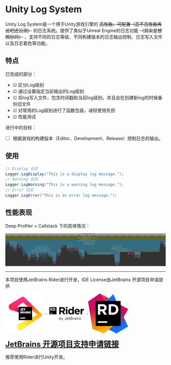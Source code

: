 # Unity Log System

Unity Log System是一个用于Unity游戏引擎的 ~~高性能、可配置（高不高性能再说吧还没测）~~ 的日志系统。提供了类似于Unreal Engine的日志功能 ~~（其实是想照抄的）~~ ，支持不同的日志等级、不同构建版本的日志输出控制、日志写入文件以及日志着色等功能。

## 特点

已完成的部分：

- &#9745; 区分Log级别
- &#9745; 通过设置指定当前输出的Log级别
- &#9745; 将log写入文件，包含时间戳和当前log级别，并且会在创建新log的时候备份旧文件
- &#9745; 对常用的Log级别进行了函数包装，减轻使用负担
- &#9745; 性能测试

进行中的目标：

- &#9744; 根据游戏的构建版本（Editor、Development、Release）控制日志的输出。

<!-- ## 安装

1. 将`Logger`文件夹复制到你的Unity项目的`Assets`目录中。
2. 在游戏启动时调用`Logger.Initialize()`方法初始化日志系统。 -->

## 使用

```csharp
// Display 日志
Logger.LogDisplay("This is a display log message.");
// Warning 日志
Logger.LogWarning("This is a warning log message.");
// Error 日志
Logger.LogError("This is an error log message.");
```

## 性能表现

Deep Profiler + Callstack 下的具体情况：

![LogDataTime](image.png)

--- 

本项目使用JetBrains Rider进行开发，IDE License由JetBrains 开源项目申请提供

<p>
<a href="https://www.jetbrains.com/"/>
<img src ="jb_beam.png" align="middle" width=25%/>
</a>
<a href="https://www.jetbrains.com/rider/"/>
<img src ="Rider.png" align="middle" width=25%/>
</a>
<a href="https://www.jetbrains.com/lp/rider-unreal/"/>
<img src ="Rider_icon.png" align="middle" width=25%/>
</a>
</p>

<font size = 5> [**JetBrains 开源项目支持申请链接**](https://www.jetbrains.com/lp/rider-unreal/)</font>

推荐使用Rider进行Unity开发。